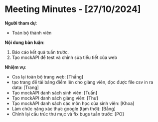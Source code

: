 # Meeting Minutes - [27/10/2024]

**Người tham dự**:

-   Toàn bộ thành viên

**Nội dung bàn luận**:

1. Báo cáo kết quả tuần trước.
2. Tạo mockAPI để test và chỉnh sửa tiểu tiết của web

**Nhiệm vụ**:

-   Css lại toàn bộ trang web: [Thắng]
-   tạo trang để tải bảng điểm lên cho giảng viên, đọc được file csv in ra data: [Trang]
-   Tạo mockAPI danh sách sinh viên: [Tuấn]
-   Tạo mockAPI danh sách giảng viên: [Thư]
-   Tạo mockAPI danh sách các môn học của sinh viên: [Khoa]
-   Làm chức năng xác thực google (tạm thời): [Bằng]
-   Chỉnh lại cấu trúc thư mục và fix bugs tuần trước: [PO]
